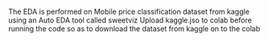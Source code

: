 The EDA is performed on Mobile price classification dataset from kaggle using an Auto EDA tool called sweetviz
Upload kaggle.jso to colab before running the code so as to download the dataset from kaggle on to the colab
